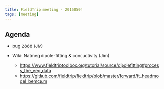 ```yaml
---
title: FieldTrip meeting - 20150504
tags: [meeting]
---
```


## Agenda

- bug 2888 (JM)

- Wiki: Natmeg dipole-fitting & conductivity (Jim)
  - https://www.fieldtriptoolbox.org/tutorial/source/dipolefitting#process_the_eeg_data
  - https://github.com/fieldtrip/fieldtrip/blob/master/forward/ft_headmodel_bemcp.m
